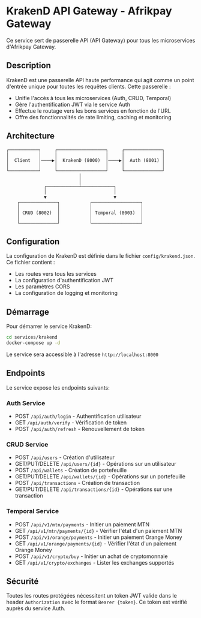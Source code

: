 # KrakenD API Gateway - Afrikpay Gateway

Ce service sert de passerelle API (API Gateway) pour tous les microservices d'Afrikpay Gateway.

## Description

KrakenD est une passerelle API haute performance qui agit comme un point d'entrée unique pour toutes les requêtes clients. Cette passerelle :

- Unifie l'accès à tous les microservices (Auth, CRUD, Temporal)
- Gère l'authentification JWT via le service Auth
- Effectue le routage vers les bons services en fonction de l'URL
- Offre des fonctionnalités de rate limiting, caching et monitoring

## Architecture

```
┌───────────┐     ┌──────────────────┐     ┌──────────────┐
│           │     │                  │     │              │
│  Client   │────▶│  KrakenD (8000)  │────▶│  Auth (8001) │
│           │     │                  │     │              │
└───────────┘     └──────────────────┘     └──────────────┘
                           │
                           │
              ┌────────────┴────────────┐
              │                         │
              ▼                         ▼
    ┌──────────────┐           ┌──────────────────┐
    │              │           │                  │
    │ CRUD (8002)  │           │ Temporal (8003)  │
    │              │           │                  │
    └──────────────┘           └──────────────────┘
```

## Configuration

La configuration de KrakenD est définie dans le fichier `config/krakend.json`. Ce fichier contient :

- Les routes vers tous les services
- La configuration d'authentification JWT
- Les paramètres CORS
- La configuration de logging et monitoring

## Démarrage

Pour démarrer le service KrakenD:

```bash
cd services/krakend
docker-compose up -d
```

Le service sera accessible à l'adresse `http://localhost:8000`

## Endpoints

Le service expose les endpoints suivants:

### Auth Service
- POST `/api/auth/login` - Authentification utilisateur
- GET `/api/auth/verify` - Vérification de token
- POST `/api/auth/refresh` - Renouvellement de token

### CRUD Service
- POST `/api/users` - Création d'utilisateur
- GET/PUT/DELETE `/api/users/{id}` - Opérations sur un utilisateur
- POST `/api/wallets` - Création de portefeuille
- GET/PUT/DELETE `/api/wallets/{id}` - Opérations sur un portefeuille
- POST `/api/transactions` - Création de transaction
- GET/PUT/DELETE `/api/transactions/{id}` - Opérations sur une transaction

### Temporal Service
- POST `/api/v1/mtn/payments` - Initier un paiement MTN
- GET `/api/v1/mtn/payments/{id}` - Vérifier l'état d'un paiement MTN
- POST `/api/v1/orange/payments` - Initier un paiement Orange Money
- GET `/api/v1/orange/payments/{id}` - Vérifier l'état d'un paiement Orange Money
- POST `/api/v1/crypto/buy` - Initier un achat de cryptomonnaie
- GET `/api/v1/crypto/exchanges` - Lister les exchanges supportés

## Sécurité

Toutes les routes protégées nécessitent un token JWT valide dans le header `Authorization` avec le format `Bearer {token}`. Ce token est vérifié auprès du service Auth.
